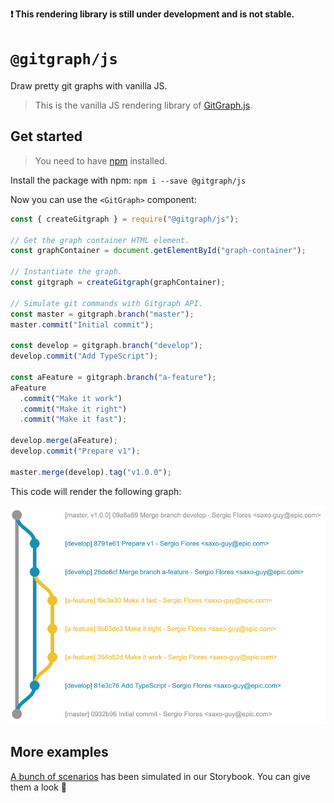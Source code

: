 **❗ This rendering library is still under development and is not stable.**

# `@gitgraph/js`

Draw pretty git graphs with vanilla JS.

> This is the vanilla JS rendering library of [GitGraph.js][gitgraph-repo].

## Get started

> You need to have [npm][get-npm] installed.

Install the package with npm: `npm i --save @gitgraph/js`

Now you can use the `<GitGraph>` component:

```js
const { createGitgraph } = require("@gitgraph/js");

// Get the graph container HTML element.
const graphContainer = document.getElementById("graph-container");

// Instantiate the graph.
const gitgraph = createGitgraph(graphContainer);

// Simulate git commands with Gitgraph API.
const master = gitgraph.branch("master");
master.commit("Initial commit");

const develop = gitgraph.branch("develop");
develop.commit("Add TypeScript");

const aFeature = gitgraph.branch("a-feature");
aFeature
  .commit("Make it work")
  .commit("Make it right")
  .commit("Make it fast");

develop.merge(aFeature);
develop.commit("Prepare v1");

master.merge(develop).tag("v1.0.0");
```

This code will render the following graph:

![Example of usage](./assets/example-usage.png)

## More examples

[A bunch of scenarios][stories] has been simulated in our Storybook. You can give them a look 👀

[get-npm]: https://www.npmjs.com/get-npm
[gitgraph-repo]: https://github.com/nicoespeon/gitgraph.js/
[stories]: https://github.com/nicoespeon/gitgraph.js/tree/master/packages/stories/src/gitgraph-js/
